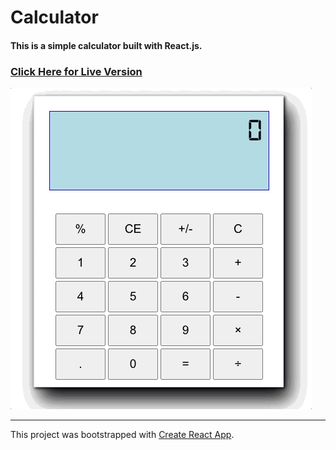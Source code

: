 
# Calculator
#### This is a simple calculator built with React.js.


### [Click Here for Live Version](https://calculator-angelinaebreo.netlify.app/)


![Demo](./Assets/calculator.gif)

____


This project was bootstrapped with [Create React App](https://github.com/facebook/create-react-app).


